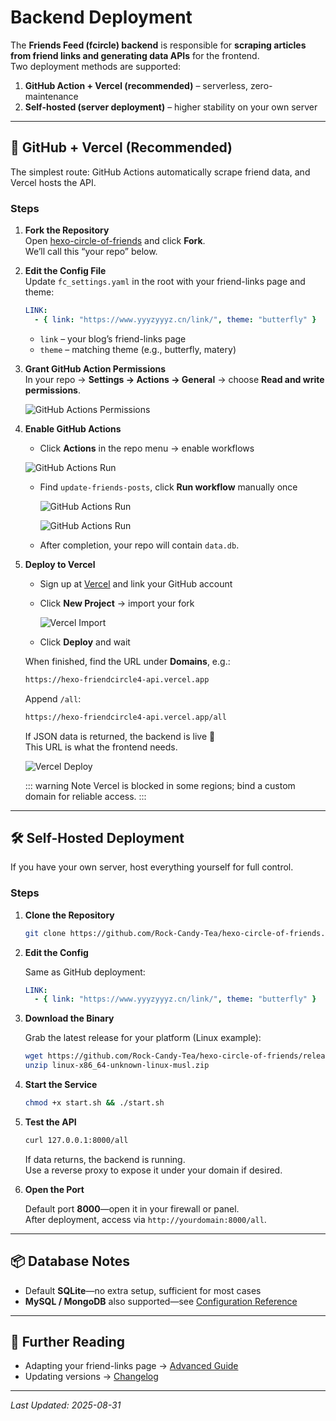 # Backend Deployment

The **Friends Feed (fcircle) backend** is responsible for **scraping articles from friend links and generating data APIs** for the frontend.  
Two deployment methods are supported:

1. **GitHub Action + Vercel (recommended)** – serverless, zero-maintenance  
2. **Self-hosted (server deployment)** – higher stability on your own server  

---

## 🚀 GitHub + Vercel (Recommended)

The simplest route: GitHub Actions automatically scrape friend data, and Vercel hosts the API.

### Steps

1. **Fork the Repository**  
   Open [hexo-circle-of-friends](https://github.com/Rock-Candy-Tea/hexo-circle-of-friends) and click **Fork**.  
   We’ll call this “your repo” below.

2. **Edit the Config File**  
   Update `fc_settings.yaml` in the root with your friend-links page and theme:

   ```yaml
   LINK:
     - { link: "https://www.yyyzyyyz.cn/link/", theme: "butterfly" }
   ```

   * `link` – your blog’s friend-links page  
   * `theme` – matching theme (e.g., butterfly, matery)

3. **Grant GitHub Action Permissions**  
   In your repo → **Settings → Actions → General** → choose **Read and write permissions**.

   ![GitHub Actions Permissions](/imgs/docs/deployment/backend/01.png)

4. **Enable GitHub Actions**

   * Click **Actions** in the repo menu → enable workflows

   ![GitHub Actions Run](/imgs/docs/deployment/backend/02.png)

   * Find `update-friends-posts`, click **Run workflow** manually once

     ![GitHub Actions Run](/imgs/docs/deployment/backend/03.png)

     ![GitHub Actions Run](/imgs/docs/deployment/backend/04.png)

   * After completion, your repo will contain `data.db`.

5. **Deploy to Vercel**

   * Sign up at [Vercel](https://vercel.com) and link your GitHub account  
   * Click **New Project** → import your fork

     ![Vercel Import](/imgs/docs/deployment/backend/05.png)

   * Click **Deploy** and wait

   When finished, find the URL under **Domains**, e.g.:

   ```txt
   https://hexo-friendcircle4-api.vercel.app
   ```

   Append `/all`:

   ```txt
   https://hexo-friendcircle4-api.vercel.app/all
   ```

   If JSON data is returned, the backend is live 🎉  
   This URL is what the frontend needs.

   ![Vercel Deploy](/imgs/docs/deployment/backend/06.png)

   ::: warning Note
   Vercel is blocked in some regions; bind a custom domain for reliable access.
   :::

---

## 🛠️ Self-Hosted Deployment

If you have your own server, host everything yourself for full control.

### Steps

1. **Clone the Repository**

   ```bash
   git clone https://github.com/Rock-Candy-Tea/hexo-circle-of-friends.git
   ```

2. **Edit the Config**

   Same as GitHub deployment:

   ```yaml
   LINK:
     - { link: "https://www.yyyzyyyz.cn/link/", theme: "butterfly" }
   ```

3. **Download the Binary**

   Grab the latest release for your platform (Linux example):

   ```bash
   wget https://github.com/Rock-Candy-Tea/hexo-circle-of-friends/releases/download/v6.0.3/linux-x86_64-unknown-linux-musl.zip
   unzip linux-x86_64-unknown-linux-musl.zip
   ```

4. **Start the Service**

   ```bash
   chmod +x start.sh && ./start.sh
   ```

5. **Test the API**

   ```bash
   curl 127.0.0.1:8000/all
   ```

   If data returns, the backend is running.  
   Use a reverse proxy to expose it under your domain if desired.

6. **Open the Port**

   Default port **8000**—open it in your firewall or panel.  
   After deployment, access via `http://yourdomain:8000/all`.

---

## 📦 Database Notes

* Default **SQLite**—no extra setup, sufficient for most cases  
* **MySQL / MongoDB** also supported—see [Configuration Reference](/docs/configuration)

---

## 📖 Further Reading

* Adapting your friend-links page → [Advanced Guide](/docs/advanced)  
* Updating versions → [Changelog](/docs/changelog)

---

*Last Updated: 2025-08-31*